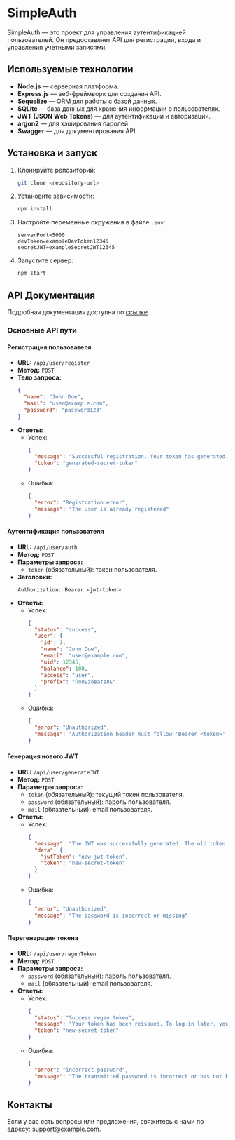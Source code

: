 # SimpleAuth

SimpleAuth — это проект для управления аутентификацией пользователей. Он предоставляет API для регистрации, входа и управления учетными записями.

## Используемые технологии

- **Node.js** — серверная платформа.
- **Express.js** — веб-фреймворк для создания API.
- **Sequelize** — ORM для работы с базой данных.
- **SQLite** — база данных для хранения информации о пользователях.
- **JWT (JSON Web Tokens)** — для аутентификации и авторизации.
- **argon2** — для хэширования паролей.
- **Swagger** — для документирования API.

## Установка и запуск

1. Клонируйте репозиторий:
   ```bash
   git clone <repository-url>
   ```
2. Установите зависимости:
   ```bash
   npm install
   ```
3. Настройте переменные окружения в файле `.env`:
   ```
   serverPort=5000
   devToken=exampleDevToken12345
   secretJWT=exampleSecretJWT12345
   ```
4. Запустите сервер:
   ```bash
   npm start
   ```

## API Документация

Подробная документация доступна по [ссылке](https://floudy-dev.su/api/api-docs/#/User/post_api_user_register).

### Основные API пути

#### Регистрация пользователя

- **URL:** `/api/user/register`
- **Метод:** `POST`
- **Тело запроса:**
  ```json
  {
    "name": "John Doe",
    "mail": "user@example.com",
    "password": "password123"
  }
  ```
- **Ответы:**
  - Успех:
    ```json
    {
      "message": "Successful registration. Your token has generated.",
      "token": "generated-secret-token"
    }
    ```
  - Ошибка:
    ```json
    {
      "error": "Registration error",
      "message": "The user is already registered"
    }
    ```

#### Аутентификация пользователя

- **URL:** `/api/user/auth`
- **Метод:** `POST`
- **Параметры запроса:**
  - `token` (обязательный): токен пользователя.
- **Заголовки:**
  ```
  Authorization: Bearer <jwt-token>
  ```
- **Ответы:**
  - Успех:
    ```json
    {
      "status": "success",
      "user": {
        "id": 1,
        "name": "John Doe",
        "email": "user@example.com",
        "uid": 12345,
        "balance": 100,
        "access": "user",
        "prefix": "Пользователь"
      }
    }
    ```
  - Ошибка:
    ```json
    {
      "error": "Unauthorized",
      "message": "Authorization header must follow 'Bearer <token>' format"
    }
    ```

#### Генерация нового JWT

- **URL:** `/api/user/generateJWT`
- **Метод:** `POST`
- **Параметры запроса:**
  - `token` (обязательный): текущий токен пользователя.
  - `password` (обязательный): пароль пользователя.
  - `mail` (обязательный): email пользователя.
- **Ответы:**
  - Успех:
    ```json
    {
      "message": "The JWT was successfully generated. The old token has been changed.",
      "data": {
        "jwtToken": "new-jwt-token",
        "token": "new-secret-token"
      }
    }
    ```
  - Ошибка:
    ```json
    {
      "error": "Unauthorized",
      "message": "The password is incorrect or missing"
    }
    ```

#### Перегенерация токена

- **URL:** `/api/user/regenToken`
- **Метод:** `POST`
- **Параметры запроса:**
  - `password` (обязательный): пароль пользователя.
  - `mail` (обязательный): email пользователя.
- **Ответы:**
  - Успех:
    ```json
    {
      "status": "Success regen token",
      "message": "Your token has been reissued. To log in later, you need to issue a new JWT using a new token. KEEP THE TOKEN IN A SAFE PLACE.",
      "token": "new-secret-token"
    }
    ```
  - Ошибка:
    ```json
    {
      "error": "incorrect password",
      "message": "The transmitted password is incorrect or has not been transmitted"
    }
    ```

## Контакты

Если у вас есть вопросы или предложения, свяжитесь с нами по адресу: support@example.com.
